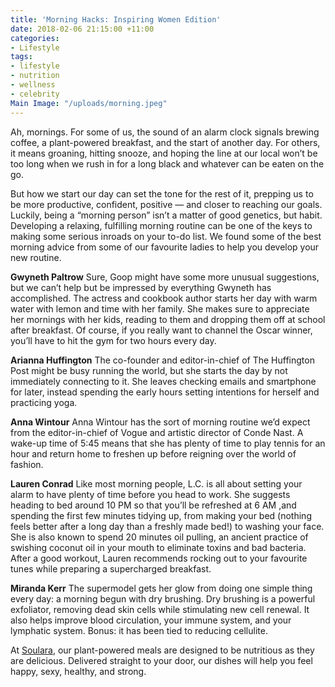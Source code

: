 ```yaml
---
title: 'Morning Hacks: Inspiring Women Edition'
date: 2018-02-06 21:15:00 +11:00
categories:
- Lifestyle
tags:
- lifestyle
- nutrition
- wellness
- celebrity
Main Image: "/uploads/morning.jpeg"
---
```


Ah, mornings.  For some of us, the sound of an alarm clock signals brewing coffee, a plant-powered breakfast, and the start of another day. For others, it means groaning, hitting snooze, and hoping the line at our local won’t be too long when we rush in for a long black and whatever can be eaten on the go. 

But how we start our day can set the tone for the rest of it, prepping us to be more productive, confident, positive — and closer to reaching our goals. Luckily, being a “morning person” isn’t a matter of good genetics, but habit. Developing a relaxing, fulfilling morning routine can be one of the keys to making some serious inroads on your to-do list. We found some of the best morning advice from some of our favourite ladies to help you develop your new routine.

**Gwyneth Paltrow**
Sure, Goop might have some more unusual suggestions, but we can’t help but be impressed by everything Gwyneth has accomplished. The actress and cookbook author starts her day with warm water with lemon and time with her family. She makes sure to appreciate her mornings with her kids, reading to them and dropping them off at school after breakfast. Of course, if you really want to channel the Oscar winner, you’ll have to hit the gym for two hours every day.

**Arianna Huffington**
The co-founder and editor-in-chief of The Huffington Post might be busy running the world, but she starts the day by not immediately connecting to it. She leaves checking emails and smartphone for later, instead spending the early hours setting intentions for herself and practicing yoga. 

**Anna Wintour**
Anna Wintour has the sort of morning routine we’d expect from the editor-in-chief of Vogue and artistic director of Conde Nast. A wake-up time of 5:45 means that she has plenty of time to play tennis for an hour and return home to freshen up before reigning over the world of fashion.

**Lauren Conrad**
Like most morning people, L.C. is all about setting your alarm to have plenty of time before you head to work. She suggests heading to bed around 10 PM so that you’ll be refreshed at 6 AM ,and spending the first few minutes tidying up, from making your bed (nothing feels better after a long day than a freshly made bed!) to washing your face. She is also known to spend 20 minutes oil pulling, an ancient practice of swishing coconut oil in your mouth to eliminate toxins and bad bacteria. After a good workout, Lauren recommends rocking out to your favourite tunes while preparing a supercharged breakfast. 

**Miranda Kerr**
The supermodel gets her glow from doing one simple thing every day: a morning begun with dry brushing. Dry brushing is a powerful exfoliator, removing dead skin cells while stimulating new cell renewal. It also helps improve blood circulation, your immune system, and your lymphatic system. Bonus: it has been tied to reducing cellulite.

At [Soulara](https://www.soulara.com.au/), our plant-powered meals are designed to be nutritious as they are delicious. Delivered straight to your door, our dishes will help you feel happy, sexy, healthy, and strong. 

